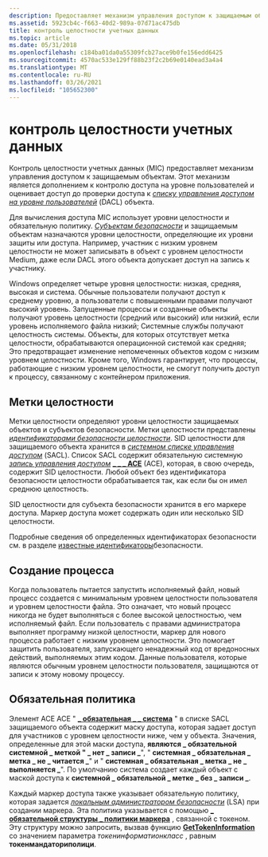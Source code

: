 ```yaml
---
description: Предоставляет механизм управления доступом к защищаемым объектам.
ms.assetid: 5923cb4c-f663-40d2-989a-07d71ac475db
title: контроль целостности учетных данных
ms.topic: article
ms.date: 05/31/2018
ms.openlocfilehash: c184ba01da0a55309fcb27ace9b0fe156edd6425
ms.sourcegitcommit: 4570ac533e129ff88b23f2c2b69e0140ead3a4a4
ms.translationtype: MT
ms.contentlocale: ru-RU
ms.lasthandoff: 03/26/2021
ms.locfileid: "105652300"
---
```

# <a name="mandatory-integrity-control"></a>контроль целостности учетных данных

Контроль целостности учетных данных (MIC) предоставляет механизм управления доступом к защищаемым объектам. Этот механизм является дополнением к контролю доступа на уровне пользователей и оценивает доступ до проверки доступа к [*списку управления доступом на уровне пользователей*](/windows/desktop/SecGloss/d-gly) (DACL) объекта.

Для вычисления доступа MIC использует уровни целостности и обязательную политику. [*Субъектам безопасности*](/windows/desktop/SecGloss/s-gly) и защищаемым объектам назначаются уровни целостности, определяющие их уровни защиты или доступа. Например, участник с низким уровнем целостности не может записывать в объект с уровнем целостности Medium, даже если DACL этого объекта допускает доступ на запись к участнику.

Windows определяет четыре уровня целостности: низкая, средняя, высокая и система. Обычные пользователи получают доступ к среднему уровню, а пользователи с повышенными правами получают высокий уровень. Запущенные процессы и созданные объекты получают уровень целостности (средний или высокий) или низкий, если уровень исполняемого файла низкий; Системные службы получают целостность системы. Объекты, для которых отсутствует метка целостности, обрабатываются операционной системой как средняя; Это предотвращает изменение непомеченных объектов кодом с низким уровнем целостности. Кроме того, Windows гарантирует, что процессы, работающие с низким уровнем целостности, не смогут получить доступ к процессу, связанному с контейнером приложения.

## <a name="integrity-labels"></a>Метки целостности

Метки целостности определяют уровни целостности защищаемых объектов и субъектов безопасности. Метки целостности представлены [*идентификаторами безопасности целостности*](/windows/desktop/SecGloss/i-gly). SID целостности для защищаемого объекта хранится в [*системном списке управления доступом*](/windows/desktop/SecGloss/s-gly) (SACL). Список SACL содержит обязательную системную [*запись управления доступом*](/windows/desktop/SecGloss/a-gly) [**\_ \_ \_ ACE**](/windows/desktop/api/Winnt/ns-winnt-system_mandatory_label_ace) (ACE), которая, в свою очередь, содержит SID целостности. Любой объект без идентификатора безопасности целостности обрабатывается так, как если бы он имел среднюю целостность.

SID целостности для субъекта безопасности хранится в его маркере доступа. Маркер доступа может содержать один или несколько SID целостности.

Подробные сведения об определенных идентификаторах безопасности см. в разделе [известные идентификаторы](well-known-sids.md)безопасности.

## <a name="process-creation"></a>Создание процесса

Когда пользователь пытается запустить исполняемый файл, новый процесс создается с минимальным уровнем целостности пользователя и уровнем целостности файла. Это означает, что новый процесс никогда не будет выполняться с более высокой целостностью, чем исполняемый файл. Если пользователь с правами администратора выполняет программу низкой целостности, маркер для нового процесса работает с низким уровнем целостности. Это помогает защитить пользователя, запускающего ненадежный код от вредоносных действий, выполняемых этим кодом. Данные пользователя, которые являются обычным уровнем целостности пользователя, защищаются от записи к этому новому процессу.

## <a name="mandatory-policy"></a>Обязательная политика

Элемент ACE ACE " [**\_ обязательная \_ \_ система**](/windows/desktop/api/Winnt/ns-winnt-system_mandatory_label_ace) " в списке SACL защищаемого объекта содержит маску доступа, которая задает доступ для участников с уровнем целостности ниже, чем у объекта. Значения, определенные для этой маски доступа, **являются \_ обязательной системной \_ меткой " \_ нет \_ записи \_**", " **системная \_ обязательная \_ метка \_ не \_ читается \_**" и " **системная \_ обязательная \_ метка \_ не \_ выполняется \_**". По умолчанию система создает каждый объект с маской доступа к **системной \_ обязательной \_ метке \_ без \_ записи \_**.

Каждый маркер доступа также указывает обязательную политику, которая задается [*локальным администратором безопасности*](/windows/desktop/SecGloss/l-gly) (LSA) при создании маркера. Эта политика указывается с помощью [**\_ обязательной структуры \_ политики маркера**](/windows/desktop/api/Winnt/ns-winnt-token_mandatory_policy) , связанной с токеном. Эту структуру можно запросить, вызвав функцию [**GetTokenInformation**](/windows/win32/api/securitybaseapi/nf-securitybaseapi-gettokeninformation) со значением параметра *токенинформатионкласс* , равным **токенмандаториполици**.

 

 
